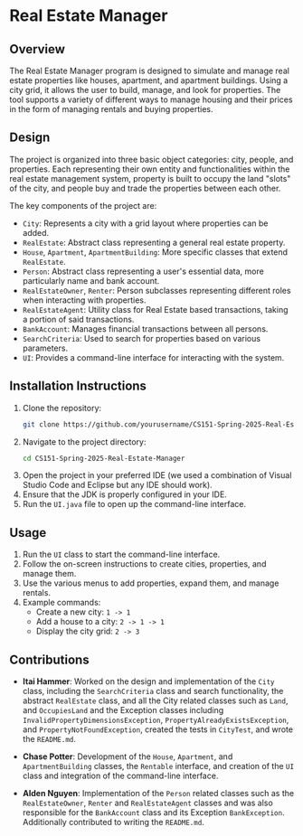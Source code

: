 # Real Estate Manager

## Overview
The Real Estate Manager program is designed to simulate and manage real estate properties like houses, apartment, and apartment buildings. Using a city grid, it allows the user to build, manage, and look for properties. The tool supports a variety of different ways to manage housing and their prices in the form of managing rentals and buying properties.

## Design
The project is organized into three basic object categories: city, people, and properties. Each representing their own entity and functionalities within the real estate management system, property is built to occupy the land "slots" of the city, and people buy and trade the properties between each other.

The key components of the project are:

- `City`: Represents a city with a grid layout where properties can be added.
- `RealEstate`: Abstract class representing a general real estate property.
- `House`, `Apartment`, `ApartmentBuilding`: More specific classes that extend `RealEstate`.
- `Person`: Abstract class representing a user's essential data, more particularly name and bank account. 
- `RealEstateOwner`, `Renter`: Person subclasses representing different roles when interacting with properties.
- `RealEstateAgent`: Utility class for Real Estate based transactions, taking a portion of said transactions.
- `BankAccount`: Manages financial transactions between all persons.
- `SearchCriteria`: Used to search for properties based on various parameters.
- `UI`: Provides a command-line interface for interacting with the system.

## Installation Instructions
1. Clone the repository:
   ```sh
   git clone https://github.com/yourusername/CS151-Spring-2025-Real-Estate-Manager.git
   ```
2. Navigate to the project directory:
   ```sh
   cd CS151-Spring-2025-Real-Estate-Manager
   ```
3. Open the project in your preferred IDE (we used a combination of Visual Studio Code and Eclipse but any IDE should work).
4. Ensure that the JDK is properly configured in your IDE.
5. Run the `UI.java` file to open up the command-line interface.

## Usage
1. Run the `UI` class to start the command-line interface.
2. Follow the on-screen instructions to create cities, properties, and manage them.
3. Use the various menus to add properties, expand them, and manage rentals.
4. Example commands:
   - Create a new city: `1 -> 1`
   - Add a house to a city: `2 -> 1 -> 1`
   - Display the city grid: `2 -> 3`

## Contributions
- **Itai Hammer**: Worked on the design and implementation of the `City` class, including the `SearchCriteria` class and search functionality, the abstract `RealEstate` class, and all the City related classes such as `Land`, and `OccupiesLand` and the Exception classes including `InvalidPropertyDimensionsException`, `PropertyAlreadyExistsException`, and `PropertyNotFoundException`, created the tests in `CityTest`, and wrote the `README.md`.

- **Chase Potter**: Development of the `House`, `Apartment`, and `ApartmentBuilding` classes, the `Rentable` interface, and creation of the `UI` class and integration of the command-line interface.

- **Alden Nguyen**: Implementation of the `Person` related classes such as the `RealEstateOwner`, `Renter` and `RealEstateAgent` classes and was also responsible for the `BankAccount` class and its Exception `BankException`. Additionally contributed to writing the `README.md`.